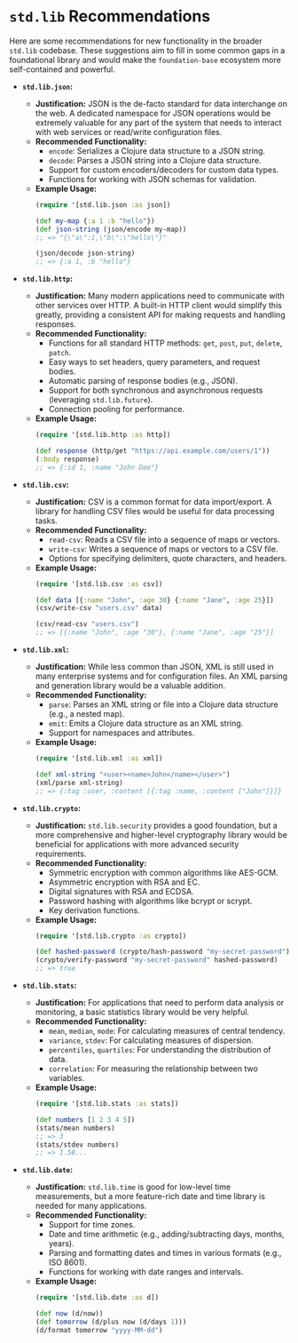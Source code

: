 # `std.lib` Recommendations

Here are some recommendations for new functionality in the broader `std.lib` codebase. These suggestions aim to fill in some common gaps in a foundational library and would make the `foundation-base` ecosystem more self-contained and powerful.

*   **`std.lib.json`:**
    *   **Justification:** JSON is the de-facto standard for data interchange on the web. A dedicated namespace for JSON operations would be extremely valuable for any part of the system that needs to interact with web services or read/write configuration files.
    *   **Recommended Functionality:**
        *   `encode`: Serializes a Clojure data structure to a JSON string.
        *   `decode`: Parses a JSON string into a Clojure data structure.
        *   Support for custom encoders/decoders for custom data types.
        *   Functions for working with JSON schemas for validation.
    *   **Example Usage:**
        ```clojure
        (require '[std.lib.json :as json])

        (def my-map {:a 1 :b "hello"})
        (def json-string (json/encode my-map))
        ;; => "{\"a\":1,\"b\":\"hello\"}"

        (json/decode json-string)
        ;; => {:a 1, :b "hello"}
        ```

*   **`std.lib.http`:**
    *   **Justification:** Many modern applications need to communicate with other services over HTTP. A built-in HTTP client would simplify this greatly, providing a consistent API for making requests and handling responses.
    *   **Recommended Functionality:**
        *   Functions for all standard HTTP methods: `get`, `post`, `put`, `delete`, `patch`.
        *   Easy ways to set headers, query parameters, and request bodies.
        *   Automatic parsing of response bodies (e.g., JSON).
        *   Support for both synchronous and asynchronous requests (leveraging `std.lib.future`).
        *   Connection pooling for performance.
    *   **Example Usage:**
        ```clojure
        (require '[std.lib.http :as http])

        (def response (http/get "https://api.example.com/users/1"))
        (:body response)
        ;; => {:id 1, :name "John Doe"}
        ```

*   **`std.lib.csv`:**
    *   **Justification:** CSV is a common format for data import/export. A library for handling CSV files would be useful for data processing tasks.
    *   **Recommended Functionality:**
        *   `read-csv`: Reads a CSV file into a sequence of maps or vectors.
        *   `write-csv`: Writes a sequence of maps or vectors to a CSV file.
        *   Options for specifying delimiters, quote characters, and headers.
    *   **Example Usage:**
        ```clojure
        (require '[std.lib.csv :as csv])

        (def data [{:name "John", :age 30} {:name "Jane", :age 25}])
        (csv/write-csv "users.csv" data)

        (csv/read-csv "users.csv")
        ;; => [{:name "John", :age "30"}, {:name "Jane", :age "25"}]
        ```

*   **`std.lib.xml`:**
    *   **Justification:** While less common than JSON, XML is still used in many enterprise systems and for configuration files. An XML parsing and generation library would be a valuable addition.
    *   **Recommended Functionality:**
        *   `parse`: Parses an XML string or file into a Clojure data structure (e.g., a nested map).
        *   `emit`: Emits a Clojure data structure as an XML string.
        *   Support for namespaces and attributes.
    *   **Example Usage:**
        ```clojure
        (require '[std.lib.xml :as xml])

        (def xml-string "<user><name>John</name></user>")
        (xml/parse xml-string)
        ;; => {:tag :user, :content [{:tag :name, :content ["John"]}]}
        ```

*   **`std.lib.crypto`:**
    *   **Justification:** `std.lib.security` provides a good foundation, but a more comprehensive and higher-level cryptography library would be beneficial for applications with more advanced security requirements.
    *   **Recommended Functionality:**
        *   Symmetric encryption with common algorithms like AES-GCM.
        *   Asymmetric encryption with RSA and EC.
        *   Digital signatures with RSA and ECDSA.
        *   Password hashing with algorithms like bcrypt or scrypt.
        *   Key derivation functions.
    *   **Example Usage:**
        ```clojure
        (require '[std.lib.crypto :as crypto])

        (def hashed-password (crypto/hash-password "my-secret-password"))
        (crypto/verify-password "my-secret-password" hashed-password)
        ;; => true
        ```

*   **`std.lib.stats`:**
    *   **Justification:** For applications that need to perform data analysis or monitoring, a basic statistics library would be very helpful.
    *   **Recommended Functionality:**
        *   `mean`, `median`, `mode`: For calculating measures of central tendency.
        *   `variance`, `stdev`: For calculating measures of dispersion.
        *   `percentiles`, `quartiles`: For understanding the distribution of data.
        *   `correlation`: For measuring the relationship between two variables.
    *   **Example Usage:**
        ```clojure
        (require '[std.lib.stats :as stats])

        (def numbers [1 2 3 4 5])
        (stats/mean numbers)
        ;; => 3
        (stats/stdev numbers)
        ;; => 1.58...
        ```

*   **`std.lib.date`:**
    *   **Justification:** `std.lib.time` is good for low-level time measurements, but a more feature-rich date and time library is needed for many applications.
    *   **Recommended Functionality:**
        *   Support for time zones.
        *   Date and time arithmetic (e.g., adding/subtracting days, months, years).
        *   Parsing and formatting dates and times in various formats (e.g., ISO 8601).
        *   Functions for working with date ranges and intervals.
    *   **Example Usage:**
        ```clojure
        (require '[std.lib.date :as d])

        (def now (d/now))
        (def tomorrow (d/plus now (d/days 1)))
        (d/format tomorrow "yyyy-MM-dd")
        ```